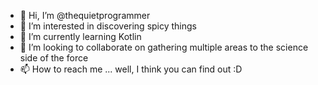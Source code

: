 - 👋 Hi, I’m @thequietprogrammer
- 👀 I’m interested in discovering spicy things
- 🌱 I’m currently learning Kotlin
- 💞️ I’m looking to collaborate on gathering multiple areas to the science side of the force
- 📫 How to reach me ... well, I think you can find out :D

<!---
thequietprogrammer/thequietprogrammer is a ✨ special ✨ repository because its `README.md` (this file) appears on your GitHub profile.
You can click the Preview link to take a look at your changes.
--->
